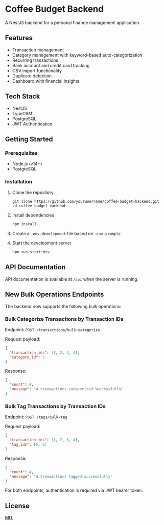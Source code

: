 # Coffee Budget Backend

A NestJS backend for a personal finance management application.

## Features

- Transaction management
- Category management with keyword-based auto-categorization
- Recurring transactions
- Bank account and credit card tracking
- CSV import functionality
- Duplicate detection
- Dashboard with financial insights

## Tech Stack

- NestJS
- TypeORM
- PostgreSQL
- JWT Authentication

## Getting Started

### Prerequisites

- Node.js (v14+)
- PostgreSQL

### Installation

1. Clone the repository
   ```bash
   git clone https://github.com/yourusername/coffee-budget-backend.git
   cd coffee-budget-backend
   ```

2. Install dependencies
   ```bash
   npm install
   ```

3. Create a `.env.development` file based on `.env.example`

4. Start the development server
   ```bash
   npm run start:dev
   ```

## API Documentation

API documentation is available at `/api` when the server is running.

## New Bulk Operations Endpoints

The backend now supports the following bulk operations:

### Bulk Categorize Transactions by Transaction IDs

Endpoint: `POST /transactions/bulk-categorize`

Request payload:
```json
{
  "transaction_ids": [1, 2, 3, 4],
  "category_id": 5
}
```

Response:
```json
{
  "count": 4,
  "message": "4 transactions categorized successfully"
}
```

### Bulk Tag Transactions by Transaction IDs

Endpoint: `POST /tags/bulk-tag`

Request payload:
```json
{
  "transaction_ids": [1, 2, 3, 4],
  "tag_ids": [5, 6]
}
```

Response:
```json
{
  "count": 4,
  "message": "4 transactions tagged successfully"
}
```

For both endpoints, authentication is required via JWT bearer token.

## License

[MIT](LICENSE)
